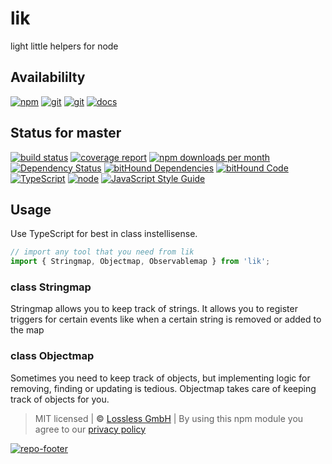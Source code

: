 # lik

light little helpers for node

## Availabililty

[![npm](https://pushrocks.gitlab.io/assets/repo-button-npm.svg)](https://www.npmjs.com/package/lik)
[![git](https://pushrocks.gitlab.io/assets/repo-button-git.svg)](https://GitLab.com/pushrocks/lik)
[![git](https://pushrocks.gitlab.io/assets/repo-button-mirror.svg)](https://github.com/pushrocks/lik)
[![docs](https://pushrocks.gitlab.io/assets/repo-button-docs.svg)](https://pushrocks.gitlab.io/lik/)

## Status for master

[![build status](https://GitLab.com/pushrocks/lik/badges/master/build.svg)](https://GitLab.com/pushrocks/lik/commits/master)
[![coverage report](https://GitLab.com/pushrocks/lik/badges/master/coverage.svg)](https://GitLab.com/pushrocks/lik/commits/master)
[![npm downloads per month](https://img.shields.io/npm/dm/lik.svg)](https://www.npmjs.com/package/lik)
[![Dependency Status](https://david-dm.org/pushrocks/lik.svg)](https://david-dm.org/pushrocks/lik)
[![bitHound Dependencies](https://www.bithound.io/github/pushrocks/lik/badges/dependencies.svg)](https://www.bithound.io/github/pushrocks/lik/master/dependencies/npm)
[![bitHound Code](https://www.bithound.io/github/pushrocks/lik/badges/code.svg)](https://www.bithound.io/github/pushrocks/lik)
[![TypeScript](https://img.shields.io/badge/TypeScript-2.x-blue.svg)](https://nodejs.org/dist/latest-v6.x/docs/api/)
[![node](https://img.shields.io/badge/node->=%206.x.x-blue.svg)](https://nodejs.org/dist/latest-v6.x/docs/api/)
[![JavaScript Style Guide](https://img.shields.io/badge/code%20style-standard-brightgreen.svg)](http://standardjs.com/)

## Usage

Use TypeScript for best in class instellisense.

```javascript
// import any tool that you need from lik
import { Stringmap, Objectmap, Observablemap } from 'lik';
```

### class Stringmap

Stringmap allows you to keep track of strings. It allows you to register triggers for certain events
like when a certain string is removed or added to the map

### class Objectmap

Sometimes you need to keep track of objects, but implementing logic for removing, finding or updating is tedious.
Objectmap takes care of keeping track of objects for you.

> MIT licensed | **&copy;** [Lossless GmbH](https://lossless.gmbh)
> | By using this npm module you agree to our [privacy policy](https://lossless.gmbH/privacy.html)

[![repo-footer](https://pushrocks.gitlab.io/assets/repo-footer.svg)](https://push.rocks)
